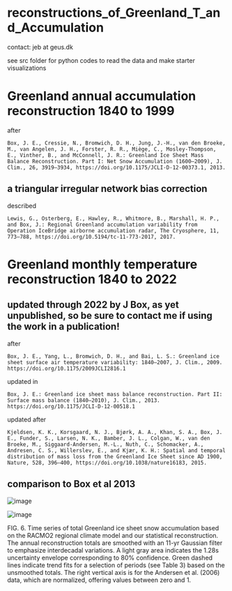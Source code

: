 # reconstructions_of_Greenland_T_and_Accumulation

contact: jeb at geus.dk

see src folder for python codes to read the data and make starter visualizations

# Greenland annual accumulation reconstruction 1840 to 1999 

after

    Box, J. E., Cressie, N., Bromwich, D. H., Jung, J.-H., van den Broeke, M., van Angelen, J. H., Forster, R. R., Miège, C., Mosley-Thompson, E., Vinther, B., and McConnell, J. R.: Greenland Ice Sheet Mass Balance Reconstruction. Part I: Net Snow Accumulation (1600–2009), J. Clim., 26, 3919–3934, https://doi.org/10.1175/JCLI-D-12-00373.1, 2013.

## a triangular irregular network bias correction

described

    Lewis, G., Osterberg, E., Hawley, R., Whitmore, B., Marshall, H. P., and Box, J.: Regional Greenland accumulation variability from Operation IceBridge airborne accumulation radar, The Cryosphere, 11, 773–788, https://doi.org/10.5194/tc-11-773-2017, 2017.

# Greenland monthly temperature reconstruction 1840 to 2022

## updated through 2022 by J Box, as yet unpublished, so be sure to contact me if using the work in a publication!

after

    Box, J. E., Yang, L., Bromwich, D. H., and Bai, L. S.: Greenland ice sheet surface air temperature variability: 1840–2007, J. Clim., 2009. https://doi.org/10.1175/2009JCLI2816.1

updated in

    Box, J. E.: Greenland ice sheet mass balance reconstruction. Part II: Surface mass balance (1840–2010), J. Clim., 2013. https://doi.org/10.1175/JCLI-D-12-00518.1

updated after

    Kjeldsen, K. K., Korsgaard, N. J., Bjørk, A. A., Khan, S. A., Box, J. E., Funder, S., Larsen, N. K., Bamber, J. L., Colgan, W., van den Broeke, M., Siggaard-Andersen, M.-L., Nuth, C., Schomacker, A., Andresen, C. S., Willerslev, E., and Kjær, K. H.: Spatial and temporal distribution of mass loss from the Greenland Ice Sheet since AD 1900, Nature, 528, 396–400, https://doi.org/10.1038/nature16183, 2015.

 ## comparison to Box et al 2013

![image](https://github.com/jasonebox/reconstructions_of_Greenland_T_and_Accumulation/assets/32133350/9a38a739-49b2-4532-bd80-2284e0f25d1e)

![image](https://github.com/jasonebox/reconstructions_of_Greenland_T_and_Accumulation/assets/32133350/e1b17971-af54-4cc8-85de-19e3732e24a6)

FIG. 6. Time series of total Greenland ice sheet snow accumulation
based on the RACMO2 regional climate model and our
statistical reconstruction. The annual reconstruction totals are
smoothed with an 11-yr Gaussian filter to emphasize interdecadal
variations. A light gray area indicates the 1.28s uncertainty envelope
corresponding to 80% confidence. Green dashed lines indicate
trend fits for a selection of periods (see Table 3) based on the unsmoothed
totals. The right vertical axis is for the Andersen et al.
(2006) data, which are normalized, offering values between zero
and 1.


